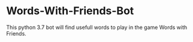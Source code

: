 # Words-With-Friends-Bot
This python 3.7 bot will find usefull words to play in the game Words with Friends.
